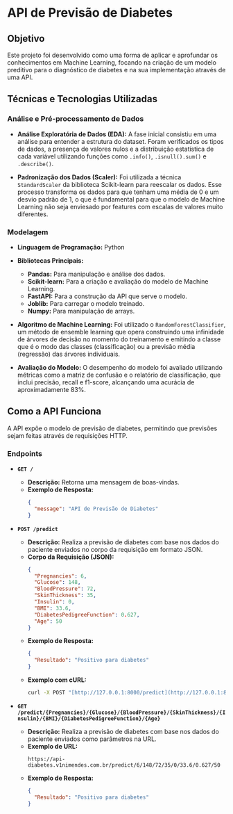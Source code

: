 # API de Previsão de Diabetes

## Objetivo

Este projeto foi desenvolvido como uma forma de aplicar e aprofundar os conhecimentos em Machine Learning, focando na criação de um modelo preditivo para o diagnóstico de diabetes e na sua implementação através de uma API.

## Técnicas e Tecnologias Utilizadas

### Análise e Pré-processamento de Dados

* **Análise Exploratória de Dados (EDA):** A fase inicial consistiu em uma análise para entender a estrutura do dataset. Foram verificados os tipos de dados, a presença de valores nulos e a distribuição estatística de cada variável utilizando funções como `.info()`, `.isnull().sum()` e `.describe()`.

* **Padronização dos Dados (Scaler):** Foi utilizada a técnica `StandardScaler` da biblioteca Scikit-learn para reescalar os dados. Esse processo transforma os dados para que tenham uma média de 0 e um desvio padrão de 1, o que é fundamental para que o modelo de Machine Learning não seja enviesado por features com escalas de valores muito diferentes.

### Modelagem

* **Linguagem de Programação:** Python
* **Bibliotecas Principais:**
    * **Pandas:** Para manipulação e análise dos dados.
    * **Scikit-learn:** Para a criação e avaliação do modelo de Machine Learning.
    * **FastAPI:** Para a construção da API que serve o modelo.
    * **Joblib:** Para carregar o modelo treinado.
    * **Numpy:** Para manipulação de arrays.
* **Algoritmo de Machine Learning:** Foi utilizado o `RandomForestClassifier`, um método de ensemble learning que opera construindo uma infinidade de árvores de decisão no momento do treinamento e emitindo a classe que é o modo das classes (classificação) ou a previsão média (regressão) das árvores individuais.

* **Avaliação do Modelo:** O desempenho do modelo foi avaliado utilizando métricas como a matriz de confusão e o relatório de classificação, que inclui precisão, recall e f1-score, alcançando uma acurácia de aproximadamente 83%.

## Como a API Funciona

A API expõe o modelo de previsão de diabetes, permitindo que previsões sejam feitas através de requisições HTTP.

### Endpoints

* **`GET /`**
    * **Descrição:** Retorna uma mensagem de boas-vindas.
    * **Exemplo de Resposta:**
        ```json
        {
          "message": "API de Previsão de Diabetes"
        }
        ```

* **`POST /predict`**
    * **Descrição:** Realiza a previsão de diabetes com base nos dados do paciente enviados no corpo da requisição em formato JSON.
    * **Corpo da Requisição (JSON):**
        ```json
        {
          "Pregnancies": 6,
          "Glucose": 148,
          "BloodPressure": 72,
          "SkinThickness": 35,
          "Insulin": 0,
          "BMI": 33.6,
          "DiabetesPedigreeFunction": 0.627,
          "Age": 50
        }
        ```
    * **Exemplo de Resposta:**
        ```json
        {
          "Resultado": "Positivo para diabetes"
        }
        ```
    * **Exemplo com cURL:**
        ```bash
        curl -X POST "[http://127.0.0.1:8000/predict](http://127.0.0.1:8000/predict)" -H "Content-Type: application/json" -d '{"Pregnancies": 6, "Glucose": 148, "BloodPressure": 72, "SkinThickness": 35, "Insulin": 0, "BMI": 33.6, "DiabetesPedigreeFunction": 0.627, "Age": 50}'
        ```

* **`GET /predict/{Pregnancies}/{Glucose}/{BloodPressure}/{SkinThickness}/{Insulin}/{BMI}/{DiabetesPedigreeFunction}/{Age}`**
    * **Descrição:** Realiza a previsão de diabetes com base nos dados do paciente enviados como parâmetros na URL.
    * **Exemplo de URL:**
        ```
        https://api-diabetes.v1nimendes.com.br/predict/6/148/72/35/0/33.6/0.627/50
        ```
    * **Exemplo de Resposta:**
        ```json
        {
          "Resultado": "Positivo para diabetes"
        }
        ```
